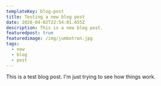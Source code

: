 ```yaml
---
templateKey: blog-post
title: Testing a new blog post
date: 2020-04-02T22:54:01.655Z
description: This is a new blog post.
featuredpost: true
featuredimage: /img/jumbotron.jpg
tags:
  - new
  - blog
  - post
---
```

This is a test blog post. I'm just trying to see how things work.